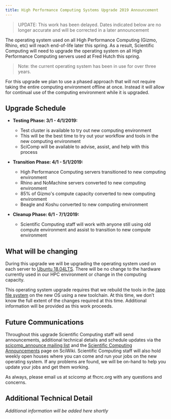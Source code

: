 ```yaml
---
title: High Performance Computing Systems Upgrade 2019 Announcement 
---
```


> UPDATE: This work has been delayed.  Dates indicated below are no longer
> accurate and will be corrected in a later announcement

The operating system used on all High Performance Computing (Gizmo, Rhino, etc) will reach end-of-life later this spring. As a result, Scientific Computing will need to upgrade the operating system on all High Performance Computing servers used at Fred Hutch this spring. 

> Note: the current operating system has been in use for over three years.

For this upgrade we plan to use a phased approach that will not require taking the entire computing environment offline at once. Instead it will allow for continual use of the computing environment while it is upgraded.  

## Upgrade Schedule

- **Testing Phase: 3/1 - 4/1/2019:**  
    - Test cluster is available to try out new computing environment  
    - This will be the best time to try out your workflow and tools in the new computing environment 
    - SciComp will be available to advise, assist, and help with this process 

- **Transition Phase: 4/1 - 5/1/2019:**  
    - High Performance Computing servers transitioned to new computing environment 
    - Rhino and NoMachine servers converted to new computing environment  
    - 85% of Gizmo's compute capacity converted to new computing environment 
    - Beagle and Koshu converted to new computing environment 

- **Cleanup Phase: 6/1 - 7/1/2019:** 
    - Scientific Computing staff will work with anyone still using old compute environment and assist to transition to new compute environment  


## What will be changing  

During this upgrade we will be upgrading the operating system used on each server to [Ubuntu 18.04LTS](https://wiki.ubuntu.com/BionicBeaver/ReleaseNotes#New_features_in_18.04). There will be no change to the hardware currently used in our HPC environment or change in the computing capacity.  

This operating system upgrade requires that we rebuild the tools in the [/app file system](/computing/cluster_software/) on the new OS using a new toolchain. At this time, we don’t know the full extent of the changes required at this time. Additional information will be provided as this work proceeds. 

## Future Communications 

Throughout this upgrade Scientific Computing staff will send announcements, additional technical details and schedule updates via the [scicomp_announce mailing list](https://lists.fhcrc.org/mailman/listinfo/scicomp-announce) and the [Scientific Computing Announcements](/scicompannounce/) page on SciWiki. Scientific Computing staff will also hold weekly open houses where you can come and run your jobs on the new operating system. If any problems are found, we will be on-hand to help you update your jobs and get them working. 

As always, please email us at scicomp at fhcrc.org with any questions and concerns. 


## Additional Technical Detail

*Additional information will be added here shortly*

 
